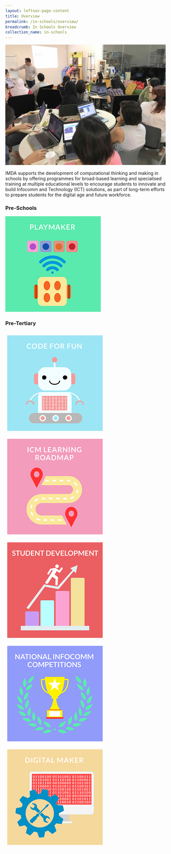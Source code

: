 ```yaml
---
layout: leftnav-page-content
title: Overview
permalink: /in-schools/overview/
breadcrumb: In Schools Overview
collection_name: in-schools
---
```

![In Schools Overview](/images/in-schools/overview/in-schools-overview.jpg)

IMDA supports the development of computational thinking and making in schools by offering programmes for broad-based learning and specialised training at multiple educational levels to encourage students to innovate and build Infocomm and Technology (ICT) solutions, as part of long-term efforts to prepare students for the digital age and future workforce.

### Pre-Schools

[<img src="/images/in-schools/overview/Playmaker_Icon.jpg" alt= "playmaker" width="300" height="300">](https://isomer-dlp-staging.netlify.com/in-schools/playmaker-overview/)

### Pre-Tertiary

<style type="text/css">
.tg  {border-collapse:collapse;border-spacing:0;}
.tg td{font-family:Arial, sans-serif;font-size:14px;padding:10px 5px;border-style:solid;border-width:1px;overflow:hidden;word-break:normal;border-color:black;}
.tg th{font-family:Arial, sans-serif;font-size:14px;font-weight:normal;padding:10px 5px;border-style:solid;border-width:1px;overflow:hidden;word-break:normal;border-color:black;}
.tg .tg-czno{font-size:16px;border-color:#ffffff;text-align:left;vertical-align:top}
.tg .tg-5cbf{font-size:16px;background-color:#ffffff;border-color:#ffffff;text-align:left;vertical-align:top}
.tg .tg-cr4b{font-weight:bold;font-size:16px;border-color:#ffffff;text-align:left;vertical-align:top}
</style>
<table class="tg">
  <tr>
    <th class="tg-cr4b"><a href="https://isomer-dlp-staging.netlify.com/in-schools/code-for-fun/overview/"><img src="/images/in-schools/overview/Code_For_Fun_Icon_V2.jpg"></th>
  </tr>
  <tr>
    <td class="tg-5cbf"><a href="https://isomer-dlp-staging.netlify.com/in-schools/icm-learning-roadmap/"><img src="/images/in-schools/overview/ICM_Icon_V2.jpg"></td>
  </tr>
  <tr>
    <td class="tg-czno"><a href="https://isomer-dlp-staging.netlify.com/in-schools/student-development/"><img src="/images/in-schools/overview/Student_Development_Icon_V2.jpg"></td>
  </tr>
  <tr>
    <td class="tg-5cbf"><a href="https://isomer-dlp-staging.netlify.com/in-schools/national-infocomm-competitions/"><img src="/images/in-schools/overview/National_Infocomm_Icon_V2.jpg"></td>
  </tr>
  <tr>
    <td class="tg-czno"><a href="https://isomer-dlp-staging.netlify.com/in-schools/digital-maker/overview/"><img src="/images/in-schools/overview/Digital_Maker_Icon_V2.jpg"></td>
  </tr>
</table>
